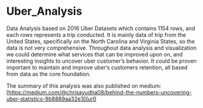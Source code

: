 # Uber_Analysis
Data Analysis based on 2016 Uber Datasets which contains 1154 rows, and each rows represents a trip conducted. It is mainly data of trip from the United States, specifically on the North Carolina and Virginia States, so the data is not very comprehensive. Throughout data analysis and visualization we could determine what services that can be improved upon on, and interesting insights to uncover uber customer’s behavior. It could be proven important to maintain and improve uber’s customers retention, all based from data as the core foundation.

The summary of this analysis was also published on medium:
[https://medium.com/@chrisayudha08/behind-the-numbers-uncovering-uber-statistics-9b8889aa32e3](url)

